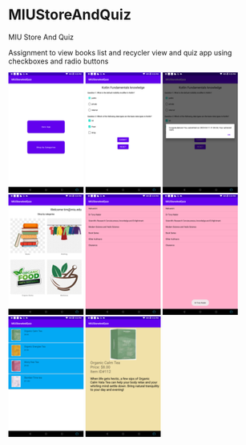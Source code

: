 # MIUStoreAndQuiz
MIU Store And Quiz



Assignment to view books list and recycler view and quiz app using checkboxes and radio buttons



<div style="display:inline"> 
 <img src="screen0.png" width="150" >
 <img src="screen1a.png" width="150" >
 <img src="screen1b.png" width="150" >
 
 <img src="screen2.png" width="150" >
 <img src="screen2a.png" width="150" >
 <img src="screen2c.png" width="150" >
     
 <img src="screen3.png" width="150" >
 <img src="screen3b.png" width="150" >
</div>

